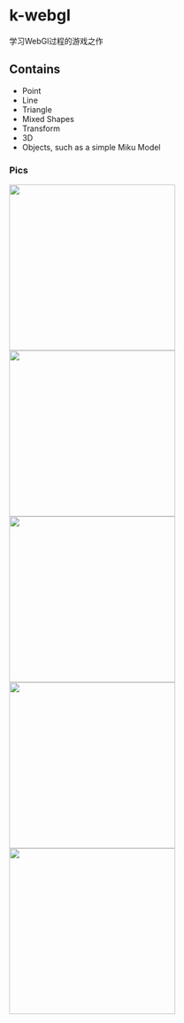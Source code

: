 # k-webgl

学习WebGl过程的游戏之作


## Contains

- Point
- Line
- Triangle
- Mixed Shapes
- Transform
- 3D
- Objects, such as a simple Miku Model

### Pics

<img width="300" src="https://kslf.bj.bcebos.com/images/QQ20160714-5%402x.png?process=none" />
<img width="300" src="https://kslf.bj.bcebos.com/images/QQ20160714-6%402x.png?process=none" />
<img width="300" src="https://kslf.bj.bcebos.com/images/QQ20160714-7%402x.png?process=none" />
<img width="300" src="https://kslf.bj.bcebos.com/images/QQ20160714-8%402x.png?process=none" />
<img width="300" src="https://kslf.bj.bcebos.com/images/QQ20160714-4%402x.png?process=none" />
